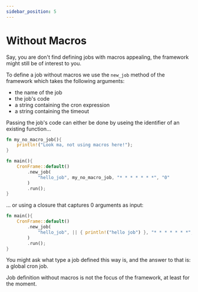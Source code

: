 ```yaml
---
sidebar_position: 5
---
```


# Without Macros
Say, you are don't find defining jobs with macros appealing, the framework might still be of interest to you.

To define a job without macros we use the `new_job` method of the framework which takes the following arguments:
- the name of the job
- the job's code
- a string containing the cron expression
- a string containing the timeout

Passing the job's code can either be done by useing the identifier of an existing function... 

```rust
fn my_no_macro_job(){
    println!("Look ma, not using macros here!");
}

fn main(){
    CronFrame::default()
        .new_job(
            "hello_job", my_no_macro_job, "* * * * * * *", "0"
        )
        .run();
}
```
... or using a closure that captures 0 arguments as input:

```rust
fn main(){
    CronFrame::default()
        .new_job(
            "hello_job", || { println!("hello job") }, "* * * * * * *", "0"
        )
        .run();
}
```

You might ask what type a job defined this way is, and the answer to that is: a global cron job.

Job definition without macros is not the focus of the framework, at least for the moment.

